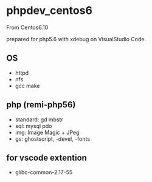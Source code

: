 # phpdev_centos6

From Centos6.10

prepared for php5.6 with xdebug on VisualStudio Code.

## OS

* httpd
* nfs
* gcc make

## php (remi-php56)

* standard: gd mbstr 
* sql: mysql pdo
* img: Image Magic + JPeg
* gs:  ghostscript, -devel, -fonts

## for vscode extention

* glibc-common-2.17-55
